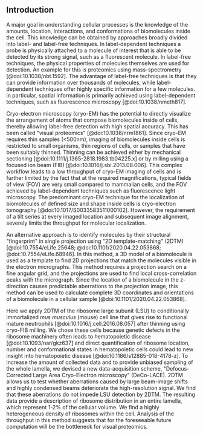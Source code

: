 ## Introduction

A major goal in understanding cellular processes is the knowledge of the
amounts, location, interactions, and conformations of biomolecules
inside the cell. This knowledge can be obtained by approaches broadly
divided into label- and label-free techniques. In label-dependent
techniques a probe is physically attached to a molecule of interest that
is able to be detected by its strong signal, such as a
fluorescent molecule. In label-free techniques, the physical properties
of molecules themselves are used for detection. An example for this is
proteomics using mass-spectrometry [@doi:10.1038/nbt.1592]. The advantage
of label-free techniques is that they can provide information over
thousands of molecules, while label-dependent techniques offer highly specific
information for a few molecules. in particular, spatial information is primarily achieved using label-dependent techniques, such as
fluorescence microscopy [@doi:10.1038/nmeth817]. 

Cryo-electron microscopy (cryo-EM) has the potential to directly visualize the
arrangement of atoms that compose biomolecules inside of cells, thereby
allowing label-free detection with high spatial accuracy. This has been
called "visual proteomics" [@doi:10.1038/nrm1861]. Since cryo-EM
requires thin samples (\<500nm), imaging of biomolecules inside cells is
restricted to small organisms, thin regions of cells, or samples that
have been suitably thinned. Thinning can be achieved either by
mechanical sectioning [@doi:10.1111/j.1365-2818.1983.tb04225.x] or by
milling using a focused ion beam (FIB) [@doi:10.1016/j.sbi.2013.08.006]. This complex workflow
leads to a low throughput of cryo-EM imaging of cells and is further
limited by the fact that at the required magnifications, typical fields
of view (FOV) are very small compared to mammalian cells, and the FOV
achieved by label-dependent techniques such as fluorescence light microscopy. The
predominant cryo-EM technique for the localization of biomolecules of
defined size and shape inside cells is cryo-electron tomography [@doi:10.1017/S0033583511000102]. However, the requirement of a tilt series at
every imaged location and subsequent image alignment, severely limits
the throughput for molecular localization.

An alternative approach is to identify molecules by their structural
"fingerprint" in single projection using "2D template-matching" (2DTM)
[@doi:10.7554/eLife.25648; @doi:10.1101/2020.04.22.053868;
@doi:10.7554/eLife.68946]. In this
method, a 3D model of a biomolecule is used as a template to find 2D
projections that match the molecules visible in the electron
micrographs. This method requires a projection search on a fine angular
grid, and the projections are used to find local cross-correlation peaks
with the micrograph. Since the location of a biomolecule in the
z-direction causes predictable aberrations to the projection image, this
method can be used to calculate complete 3D coordinates and orientations
of a biomolecule in a cellular sample
[@doi:10.1101/2020.04.22.053868].

Here we apply 2DTM of the ribosome large subunit (LSU) to conditionally immortalized *mus musculus* (mouse) cell line that gives rise to functional mature neutrophils [@doi:10.1016/j.cell.2016.08.057] after thinning using cryo-FIB milling. We chose these
 cells because genetic defects in the ribosome machinery often leads to
hematopoietic disease [@doi:10.1093/nar/gkz637] and direct quantification of
ribosome location, number and conformational states in hematopoietic cells could
lead to new insight into hematopoietic disease [@doi:10.1186/s12885-018-4178-z].
To increase the amount of collected data and to provide unbiased sampling of the
whole lamella, we devised a new data-acquisition scheme, "Defocus-Corrected
Large Area Cryo-Electron microscopy" (DeCo-LACE). 2DTM allows us to test whether
aberrations caused by large beam-image shifts and highly condensed beams
deteriorate the high-resolution signal. We find that these aberrations do not
impede LSU detection by 2DTM. The resulting data provide a description of
ribosome distribution in an entire lamella, which represent 1-2% of the cellular
volume. We find a highly heterogeneous density of ribosomes within the cell.
Analysis of the throughput in this method suggests that for the foreseeable
future computation will be the bottleneck for visual proteomics.